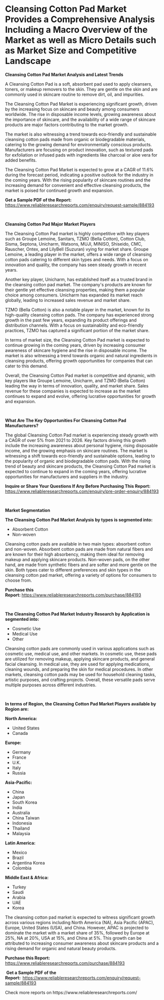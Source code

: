 <p><h1>Cleansing Cotton Pad Market Provides a Comprehensive Analysis Including a Macro Overview of the Market as well as Micro Details such as Market Size and Competitive Landscape</h1></p><p><strong>Cleansing Cotton Pad Market Analysis and Latest Trends</strong></p>
<p><p>A Cleansing Cotton Pad is a soft, absorbent pad used to apply cleansers, toners, or makeup removers to the skin. They are gentle on the skin and are commonly used in skincare routine to remove dirt, oil, and impurities.</p><p>The Cleansing Cotton Pad Market is experiencing significant growth, driven by the increasing focus on skincare and beauty among consumers worldwide. The rise in disposable income levels, growing awareness about the importance of skincare, and the availability of a wide range of skincare products are major factors contributing to the market growth.</p><p>The market is also witnessing a trend towards eco-friendly and sustainable cleansing cotton pads made from organic or biodegradable materials, catering to the growing demand for environmentally conscious products. Manufacturers are focusing on product innovation, such as textured pads for exfoliation or infused pads with ingredients like charcoal or aloe vera for added benefits.</p><p>The Cleansing Cotton Pad Market is expected to grow at a CAGR of 11.6% during the forecast period, indicating a positive outlook for the industry in the coming years. With the rising popularity of skincare routines and the increasing demand for convenient and effective cleansing products, the market is poised for continued growth and expansion.</p></p>
<p><strong>Get a Sample PDF of the Report:&nbsp;</strong> <a href="https://www.reliableresearchreports.com/enquiry/request-sample/884193">https://www.reliableresearchreports.com/enquiry/request-sample/884193</a></p>
<p>&nbsp;</p>
<p><strong>Cleansing Cotton Pad Major Market Players</strong></p>
<p><p>The Cleansing Cotton Pad market is highly competitive with key players such as Groupe Lemoine, Sanitars, TZMO (Bella Cotton), Cotton Club, Sisma, Septona, Unicharm, Watsons, MUJI, MINISO, Shiseido, CMC, Rauscher, Ontex, and LilyBell (Suzuran) vying for market share. Groupe Lemoine, a leading player in the market, offers a wide range of cleansing cotton pads catering to different skin types and needs. With a focus on innovation and quality, the company has seen steady growth in recent years.</p><p>Another key player, Unicharm, has established itself as a trusted brand in the cleansing cotton pad market. The company's products are known for their gentle yet effective cleansing properties, making them a popular choice among consumers. Unicharm has expanded its market reach globally, leading to increased sales revenue and market share.</p><p>TZMO (Bella Cotton) is also a notable player in the market, known for its high-quality cleansing cotton pads. The company has experienced strong growth in the past few years, expanding its product offerings and distribution channels. With a focus on sustainability and eco-friendly practices, TZMO has captured a significant portion of the market share.</p><p>In terms of market size, the Cleansing Cotton Pad market is expected to continue growing in the coming years, driven by increasing consumer awareness of skincare hygiene and the rise in disposable income. The market is also witnessing a trend towards organic and natural ingredients in cleansing products, offering growth opportunities for companies that can cater to this demand.</p><p>Overall, the Cleansing Cotton Pad market is competitive and dynamic, with key players like Groupe Lemoine, Unicharm, and TZMO (Bella Cotton) leading the way in terms of innovation, quality, and market share. Sales revenue for these companies is expected to increase as the market continues to expand and evolve, offering lucrative opportunities for growth and expansion.</p></p>
<p>&nbsp;</p>
<p><strong>What Are The Key Opportunities For Cleansing Cotton Pad Manufacturers?</strong></p>
<p><p>The global Cleansing Cotton Pad market is experiencing steady growth with a CAGR of over 5% from 2021 to 2026. Key factors driving this growth include the increasing awareness about personal hygiene, rising disposable income, and the growing emphasis on skincare routines. The market is witnessing a shift towards eco-friendly and sustainable options, leading to the popularity of organic and biodegradable cotton pads. With the rising trend of beauty and skincare products, the Cleansing Cotton Pad market is expected to continue to expand in the coming years, offering lucrative opportunities for manufacturers and suppliers in the industry.</p></p>
<p><strong>Inquire or Share Your Questions If Any Before Purchasing This Report:</strong> <a href="https://www.reliableresearchreports.com/enquiry/pre-order-enquiry/884193">https://www.reliableresearchreports.com/enquiry/pre-order-enquiry/884193</a></p>
<p>&nbsp;</p>
<p><strong>Market Segmentation</strong></p>
<p><strong>The Cleansing Cotton Pad Market Analysis by types is segmented into:</strong></p>
<p><ul><li>Absorbent Cotton</li><li>Non-woven</li></ul></p>
<p><p>Cleansing cotton pads are available in two main types: absorbent cotton and non-woven. Absorbent cotton pads are made from natural fibers and are known for their high absorbency, making them ideal for removing makeup and applying skincare products. Non-woven pads, on the other hand, are made from synthetic fibers and are softer and more gentle on the skin. Both types cater to different preferences and skin types in the cleansing cotton pad market, offering a variety of options for consumers to choose from.</p></p>
<p><strong>Purchase this Report:&nbsp;</strong><a href="https://www.reliableresearchreports.com/purchase/884193">https://www.reliableresearchreports.com/purchase/884193</a></p>
<p>&nbsp;</p>
<p><strong>The Cleansing Cotton Pad Market Industry Research by Application is segmented into:</strong></p>
<p><ul><li>Cosmetic Use</li><li>Medical Use</li><li>Other</li></ul></p>
<p><p>Cleansing cotton pads are commonly used in various applications such as cosmetic use, medical use, and other markets. In cosmetic use, these pads are utilized for removing makeup, applying skincare products, and general facial cleansing. In medical use, they are used for applying medications, cleaning wounds, and preparing the skin for medical procedures. In other markets, cleansing cotton pads may be used for household cleaning tasks, artistic purposes, and crafting projects. Overall, these versatile pads serve multiple purposes across different industries.</p></p>
<p>&nbsp;</p>
<p><strong>In terms of Region, the Cleansing Cotton Pad Market Players available by Region are:</strong></p>
<p>
    <p> <strong> North America: </strong>
        <ul>
            <li>United States</li>
            <li>Canada</li>
        </ul>
        </p> 
    <p> <strong> Europe: </strong>
        <ul>
            <li>Germany</li>
            <li>France</li>
            <li>U.K.</li>
            <li>Italy</li>
            <li>Russia</li>
        </ul>
        </p> 
    <p> <strong> Asia-Pacific: </strong>
        <ul>
            <li>China</li>
            <li>Japan</li>
            <li>South Korea</li>
            <li>India</li>
            <li>Australia</li>
            <li>China Taiwan</li>
            <li>Indonesia</li>
            <li>Thailand</li>
            <li>Malaysia</li>
        </ul>
        </p> 
    <p> <strong> Latin America: </strong>
        <ul>
            <li>Mexico</li>
            <li>Brazil</li>
            <li>Argentina Korea</li>
            <li>Colombia</li>
        </ul>
        </p> 
    <p> <strong> Middle East & Africa: </strong>
        <ul>
            <li>Turkey</li>
            <li>Saudi</li>
            <li>Arabia</li>
            <li>UAE</li>
            <li>Korea</li>
        </ul>
    </p>
    </p>
<p><p>The cleansing cotton pad market is expected to witness significant growth across various regions including North America (NA), Asia Pacific (APAC), Europe, United States (USA), and China. However, APAC is projected to dominate the market with a market share of 35%, followed by Europe at 25%, NA at 20%, USA at 15%, and China at 5%. This growth can be attributed to increasing consumer awareness about skincare products and a rising demand for organic and natural beauty products.</p></p>
<p><strong>Purchase this Report: </strong><a href="https://www.reliableresearchreports.com/purchase/884193">https://www.reliableresearchreports.com/purchase/884193</a></p>
<p>&nbsp;<strong>Get a Sample PDF of the Report:&nbsp;&nbsp;</strong><a href="https://www.reliableresearchreports.com/enquiry/request-sample/884193">https://www.reliableresearchreports.com/enquiry/request-sample/884193</a></p>
<p><strong></strong></p>
<p>Check more reports on https://www.reliableresearchreports.com/</p>
